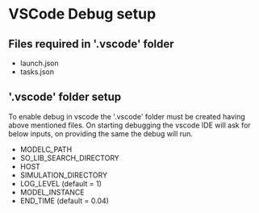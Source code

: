 # VSCode Debug setup

## Files required in '.vscode' folder

- launch.json
- tasks.json

## '.vscode' folder setup

To enable debug in vscode the '.vscode' folder must be created having above mentioned files.
On starting debugging the vscode IDE will ask for below inputs, on providing the same the debug will run.

- MODELC_PATH
- SO_LIB_SEARCH_DIRECTORY
- HOST
- SIMULATION_DIRECTORY
- LOG_LEVEL (default = 1)
- MODEL_INSTANCE
- END_TIME (default = 0.04)
